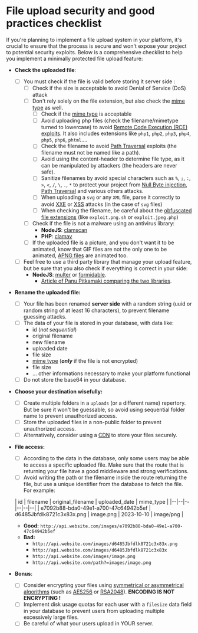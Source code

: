 # File upload security and good practices checklist

If you're planning to implement a file upload system in your platform, it's crucial to ensure that the process is secure and won't expose your project to potential security exploits. Below is a comprehensive checklist to help you implement a minimally protected file upload feature:
- **Check the uploaded file**:
	- [ ] You must check if the file is valid before storing it server side :
		- [ ] Check if the size is acceptable to avoid Denial of Service (DoS) attack
		- [ ] Don't rely solely on the file extension, but also check the [mime type](https://developer.mozilla.org/en-US/docs/Web/HTTP/Basics_of_HTTP/MIME_types/Common_types) as well.
			- [ ] Check if the [mime type](https://developer.mozilla.org/en-US/docs/Web/HTTP/Basics_of_HTTP/MIME_types/Common_types) is acceptable
			- [ ] Avoid uploading php files (check the filename/mimetype turned to lowercase) to avoid [Remote Code Execution (RCE) exploits](https://www.checkpoint.com/cyber-hub/cyber-security/what-is-remote-code-execution-rce/). It also includes extensions like `php1`, `php2`, `php3`, `php4`, `php5`, `php6`, `phtml`....
			- [ ] Check the filename to avoid [Path Traversal](https://owasp.org/www-community/attacks/Path_Traversal) exploits (the filename must not be named like a path).
			- [ ] Avoid using the content-header to determine file type, as it can be manipulated by attackers (the headers are never safe). 
			- [ ] Sanitize filenames by avoid special characters such as `%`, `;`, `:`, `>`, `<`, `/`, `\`, `.`, `*` to protect your project from [Null Byte injection](https://www.thehacker.recipes/web/inputs/null-byte-injection), [Path Traversal](https://owasp.org/www-community/attacks/Path_Traversal) and various others attacks.
			- [ ] When uploading a `svg` or any `XML` file, parse it correctly to avoid [XXE](https://portswigger.net/web-security/xxe) or [XSS](https://owasp.org/www-community/attacks/xss/) attacks (in the case of `svg` files)
			- [ ] When checking the filename, be careful about the [obfuscated file extensions](https://www.seqrite.com/blog/how-to-avoid-dual-attack-and-vulnerable-files-with-double-extension) (like `exploit.png.sh` or `exploit.jpeg.php`)
		- [ ] Check if the file is not a malware using an antivirus library:
			- **NodeJS**: [clamscan](https://www.npmjs.com/package/clamscan)
			- **PHP**: [clamav](https://www.howtoforge.com/scan_viruses_with_php_clamavlib)
		- [ ] If the uploaded file is a picture, and you don't want it to be animated, know that GIF files are not the only one to be animated, [APNG files](https://en.wikipedia.org/wiki/APNG) are animated too.
	- [ ] Feel free to use a third party library that manage your upload feature, but be sure that you also check if everything is correct in your side:
		- **NodeJS**: [multer](https://www.npmjs.com/package/multer) or [formidable](https://www.npmjs.com/package/formidable).
			- [Article of Panu Pitkamaki comparing the two libraries](https://bytearcher.com/articles/formidable-vs-busboy-vs-multer-vs-multiparty/).
- **Rename the uploaded file:**
	- [ ] Your file has been renamed **server side** with a random string (uuid or random string of at least 16 characters), to prevent filename guessing attacks.
	- [ ] The data of your file is stored in your database, with data like:
		- id (*not sequential*)
		- original filename
		- new filename
		- uploaded date
		- file size
		- [mime type](https://developer.mozilla.org/en-US/docs/Web/HTTP/Basics_of_HTTP/MIME_types/Common_types) (***only*** if the file is not encrypted)
		- file size
		- ... other informations necessary to make your platform functional
	- [ ] Do not store the base64 in your database.
- **Choose your destination wisefully:**
	- [ ] Create multiple folders in a `uploads` (or a different name) repertory. But be sure it won't be guessable, so avoid using sequential folder name to prevent unauthorized access.
	- [ ] Store the uploaded files in a non-public folder to prevent unauthorized access.
	- [ ] Alternatively, consider using a [CDN](https://www.cloudflare.com/fr-fr/learning/cdn/what-is-a-cdn/) to store your files securely.
- **File access:**
	- [ ] According to the data in the database, only some users may be able to access a specific uploaded file. Make sure that the route that is returning your file have a good middleware and strong verifications.
	- [ ] Avoid writing the path or the filename inside the route returning the file, but use a unique identifier from the database to fetch the file. For example:
	
	| id | filename | original_filename | uploaded_date | mime_type |
	|--|--|--|--|--|--|
	| e7092b88-bda0-49e1-a700-47c64942b5ef | d6485Jbfdlk8721c3x83x.png | image.png | 2023-10-10 | image/png |

	- **Good:** `http://api.website.com/images/e7092b88-bda0-49e1-a700-47c64942b5ef`
	- **Bad:**
		- `http://api.website.com/images/d6485Jbfdlk8721c3x83x.png`
		- `http://api.website.com/images/d6485Jbfdlk8721c3x83x`
		- `http://api.website.com/images/image.png`
		- `http://api.website.com/path?=images/image.png`
- **Bonus**:
	- [ ] Consider encrypting your files using [symmetrical or asymmetrical algorithms](https://preyproject.com/blog/types-of-encryption-symmetric-or-asymmetric-rsa-or-aes) (such as [AES256](https://www.ipswitch.com/blog/use-aes-256-encryption-secure-data) or [RSA2048](https://www.techtarget.com/searchsecurity/definition/RSA)). **ENCODING IS NOT ENCRYPTING !**
	- [ ] Implement disk usage quotas for each user with a `filesize` data field in your database to prevent users from uploading multiple excessively large files.
	- [ ] Be careful of what your users upload in YOUR server.
